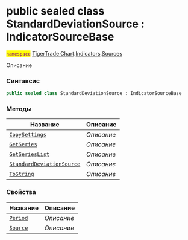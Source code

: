 
# public sealed class StandardDeviationSource : IndicatorSourceBase
<mark style="color:purple;">`namespace`</mark> [TigerTrade.Chart](../../../TigerTrade.Chart.md).[Indicators](../../../TigerTrade.Chart/Indicators.md).[Sources](../../../TigerTrade.Chart/Indicators/Sources.md)



Описание

### Синтаксис
```csharp
public sealed class StandardDeviationSource : IndicatorSourceBase
```


### Методы
| Название | Описание |
| --- | --- |
| [`CopySettings`](./StandardDeviationSource.cs/Методы/CopySettings.md) | *Описание* |
| [`GetSeries`](./StandardDeviationSource.cs/Методы/GetSeries.md) | *Описание* |
| [`GetSeriesList`](./StandardDeviationSource.cs/Методы/GetSeriesList.md) | *Описание* |
| [`StandardDeviationSource`](./StandardDeviationSource.cs/Методы/StandardDeviationSource.md) | *Описание* |
| [`ToString`](./StandardDeviationSource.cs/Методы/ToString.md) | *Описание* |

### Свойства
| Название | Описание |
| --- | --- |
| [`Period`](./StandardDeviationSource.cs/Свойства/Period.md) | *Описание* |
| [`Source`](./StandardDeviationSource.cs/Свойства/Source.md) | *Описание* |



